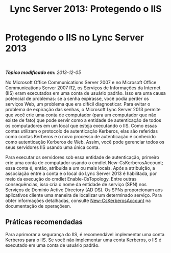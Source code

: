 ﻿---
title: 'Lync Server 2013: Protegendo o IIS'
TOCTitle: Protegendo o IIS no Lync Server 2013
ms:assetid: a67171a6-6703-4e09-abb3-35d335bb674e
ms:mtpsurl: https://technet.microsoft.com/pt-br/library/Dn518332(v=OCS.15)
ms:contentKeyID: 60505938
ms.date: 05/19/2016
mtps_version: v=OCS.15
ms.translationtype: HT
---

# Protegendo o IIS no Lync Server 2013

 

_**Tópico modificado em:** 2013-12-05_

No Microsoft Office Communications Server 2007 e no Microsoft Office Communications Server 2007 R2, os Serviços de Informações da Internet (IIS) eram executados em uma conta de usuário padrão. Isso era uma causa potencial de problemas: se a senha expirasse, você podia perder os serviços Web, um problema que era difícil diagnosticar. Para evitar o problema de expiração das senhas, o Microsoft Lync Server 2013 permite que você crie uma conta de computador (para um computador que não existe de fato) que pode servir como a entidade de autenticação de todos os computadores em um local que esteja executando o IIS. Como essas contas utilizam o protocolo de autenticação Kerberos, elas são referidas como contas Kerberos e o novo processo de autenticação é conhecido como autenticação Kerberos de Web. Assim, você pode gerenciar todos os seus servidores IIS usando uma única conta.

Para executar os servidores sob essa entidade de autenticação, primeiro crie uma conta de computador usando o cmdlet New-CsKerberosAccount; essa conta é, então, atribuída a um ou mais locais. Após a atribuição, a associação entre a conta e o local do Lync Server 2013 é habilitada, por meio da execução do cmdlet Enable-CsTopology. Entre outras consequências, isso cria o nome da entidade de serviço (SPN) nos Serviços de Domínio Active Directory (AD DS). Os SPNs proporcionam aos aplicativos cliente uma maneira de localizar um determinado serviço. Para obter informações detalhadas, consulte [New-CsKerberosAccount](https://docs.microsoft.com/en-us/powershell/module/skype/New-CsKerberosAccount) na documentação de operaçõesn.

## Práticas recomendadas

Para aprimorar a segurança do IIS, é recomendável implementar uma conta Kerberos para o IIS. Se você não implementar uma conta Kerberos, o IIS é executado em uma conta de usuário padrão.

